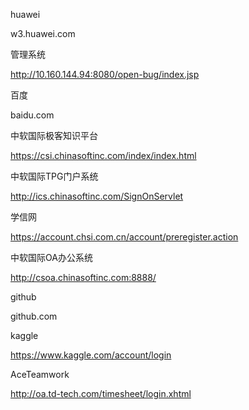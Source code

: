 huawei

w3.huawei.com

[comment]: <> (kwx596514)

[comment]: <> (huai1213~~)

管理系统

http://10.160.144.94:8080/open-bug/index.jsp

[comment]: <> (kwx596514)

[comment]: <> (123)

百度

baidu.com

[comment]: <> (370091879@qq.com)

[comment]: <> (huai891213)

中软国际极客知识平台

https://csi.chinasoftinc.com/index/index.html

[comment]: <> (149650)

[comment]: <> (huai891213)

中软国际TPG门户系统

http://ics.chinasoftinc.com/SignOnServlet

[comment]: <> (149650)

[comment]: <> (huai891213)

学信网

https://account.chsi.com.cn/account/preregister.action

[comment]: <> (13302138888)

[comment]: <> (123456)

中软国际OA办公系统

http://csoa.chinasoftinc.com:8888/

[comment]: <> (149650)

[comment]: <> (huai891213)

github

github.com

[comment]: <> (kouxiaohuai)

[comment]: <> (huai1213)

kaggle

https://www.kaggle.com/account/login

[comment]: <> (kouxiaohuai)

[comment]: <> (huai1213)

AceTeamwork

http://oa.td-tech.com/timesheet/login.xhtml

[comment]: <> (9931501)

[comment]: <> (1)
